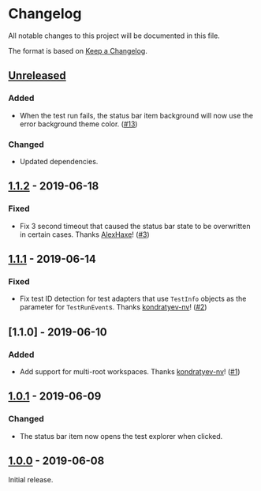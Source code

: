 # Changelog
All notable changes to this project will be documented in this file.

The format is based on [Keep a Changelog](https://keepachangelog.com/en/1.0.0/).

## [Unreleased]
### Added
- When the test run fails, the status bar item background will now use the error background theme color. ([#13](https://github.com/connorshea/vscode-test-explorer-status-bar/pull/13))

### Changed
- Updated dependencies.

## [1.1.2] - 2019-06-18
### Fixed
- Fix 3 second timeout that caused the status bar state to be overwritten in certain cases. Thanks [AlexHaxe](https://github.com/AlexHaxe)! ([#3](https://github.com/connorshea/vscode-test-explorer-status-bar/pull/3))

## [1.1.1] - 2019-06-14
### Fixed
- Fix test ID detection for test adapters that use `TestInfo` objects as the parameter for `TestRunEvent`s. Thanks [kondratyev-nv](https://github.com/kondratyev-nv)! ([#2](https://github.com/connorshea/vscode-test-explorer-status-bar/pull/2))

## [1.1.0] - 2019-06-10
### Added
- Add support for multi-root workspaces. Thanks [kondratyev-nv](https://github.com/kondratyev-nv)! ([#1](https://github.com/connorshea/vscode-test-explorer-status-bar/pull/1))

## [1.0.1] - 2019-06-09
### Changed
- The status bar item now opens the test explorer when clicked.

## [1.0.0] - 2019-06-08

Initial release.

[Unreleased]: https://github.com/connorshea/vscode-test-explorer-status-bar/compare/v1.1.2...HEAD
[1.1.2]: https://github.com/connorshea/vscode-test-explorer-status-bar/compare/v1.1.1...v1.1.2
[1.1.1]: https://github.com/connorshea/vscode-test-explorer-status-bar/compare/v1.1.0...v1.1.1
[1.0.1]: https://github.com/connorshea/vscode-test-explorer-status-bar/compare/v1.0.1...v1.1.0
[1.0.1]: https://github.com/connorshea/vscode-test-explorer-status-bar/compare/v1.0.0...v1.0.1
[1.0.0]: https://github.com/connorshea/vscode-test-explorer-status-bar/compare/9804111ef54c0c99de1400038b42195efb4e133c...v1.0.0

